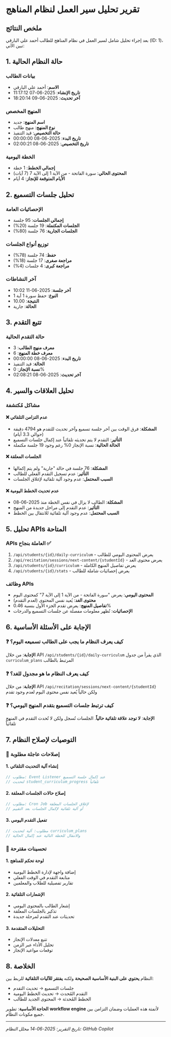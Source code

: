 # تقرير تحليل سير العمل لنظام المناهج

## ملخص النتائج

بعد إجراء تحليل شامل لسير العمل في نظام المناهج للطالب أحمد علي البارقي (ID: 1)، تبين الآتي:

## 1. حالة النظام الحالية

### بيانات الطالب
- **الاسم**: أحمد علي البارقي
- **تاريخ الإنشاء**: 2025-06-07 11:17:12
- **آخر تحديث**: 2025-06-09 18:20:14

### المنهج المخصص
- **اسم المنهج**: جديد
- **نوع المنهج**: منهج طالب
- **حالة التخصيص**: قيد التنفيذ
- **تاريخ البدء**: 2025-06-08 00:00:00
- **تاريخ التخصيص**: 2025-06-08 02:00:21

### الخطة اليومية
- **إجمالي الخطط**: 1 خطة
- **المحتوى الحالي**: سورة الفاتحة - من الآية 1 إلى الآية 7 (7 آيات)
- **الأيام المتوقعة للإنجاز**: 4 أيام

## 2. تحليل جلسات التسميع

### الإحصائيات العامة
- **إجمالي الجلسات**: 95 جلسة
- **الجلسات المكتملة**: 19 جلسة (20%)
- **الجلسات الجارية**: 76 جلسة (80%)

### توزيع أنواع الجلسات
- **حفظ**: 74 جلسة (78%)
- **مراجعة صغرى**: 17 جلسة (18%)
- **مراجعة كبرى**: 4 جلسات (4%)

### آخر النشاطات
- **آخر جلسة**: 2025-06-11 10:02
- **النوع**: حفظ سورة 1 آية 1
- **النتيجة**: 10.00
- **الحالة**: جارية

## 3. تتبع التقدم

### حالة التقدم الحالية
- **معرف منهج الطالب**: 3
- **معرف خطة المنهج**: 6
- **تاريخ البدء**: 2025-06-08 00:00:00
- **الحالة**: قيد التنفيذ
- **نسبة الإنجاز**: 0%
- **آخر تحديث**: 2025-06-08 02:08:21

## 4. تحليل العلاقات والسير

### مشاكل مُكتشفة

#### ❌ عدم التزامن التلقائي
- **المشكلة**: فرق الوقت بين آخر جلسة تسميع وآخر تحديث للتقدم هو 4794 دقيقة (حوالي 3.3 أيام)
- **التأثير**: التقدم لا يتم تحديثه تلقائياً عند إكمال جلسات التسميع
- **الحالة الحالية**: نسبة الإنجاز 0% رغم وجود 19 جلسة مكتملة

#### ❌ الجلسات المعلقة
- **المشكلة**: 76 جلسة في حالة "جارية" ولم يتم إكمالها
- **التأثير**: عدم تسجيل التقدم الفعلي للطالب
- **السبب المحتمل**: عدم وجود آلية تلقائية لإغلاق الجلسات

#### ❌ عدم تحديث الخطط اليومية
- **المشكلة**: الطالب لا يزال في نفس الخطة منذ 2025-06-08
- **التأثير**: عدم التقدم إلى مراحل جديدة من المنهج
- **السبب المحتمل**: عدم وجود آلية تلقائية للانتقال بين الخطط

## 5. تحليل APIs المتاحة

### APIs العاملة بنجاح ✅
1. `/api/students/{id}/daily-curriculum` - يعرض المحتوى اليومي للطالب
2. `/api/recitation/sessions/next-content/{studentId}` - يعرض محتوى الغد
3. `/api/students/{id}/curriculum` - يعرض تفاصيل المنهج الكاملة
4. `/api/students/{id}/stats` - يعرض إحصائيات شاملة للطالب

### وظائف APIs
- **المحتوى اليومي**: يعرض "سورة الفاتحة - من الآية 1 إلى الآية 7" كمحتوى اليوم
- **محتوى الغد**: يُعيد نفس المحتوى (لعدم التقدم)
- **تفاصيل المنهج**: يعرض تقدم الجزء الأول بنسبة 0.46%
- **الإحصائيات**: تُظهر معلومات مفصلة عن جلسات التسميع والدرجات

## 6. الإجابة على الأسئلة الأساسية

### ❓ كيف يعرف النظام ما يجب على الطالب تسميعه اليوم؟
**الإجابة**: من خلال API `/api/students/{id}/daily-curriculum` الذي يقرأ من جدول `curriculum_plans` المرتبط بالطالب

### ❓ كيف يعرف النظام ما هو مجدول للغد؟
**الإجابة**: من خلال API `/api/recitation/sessions/next-content/{studentId}` ولكن حالياً يُعيد نفس محتوى اليوم لعدم وجود تقدم

### ❓ كيف ترتبط جلسات التسميع بتقدم المنهج اليومي؟
**الإجابة**: **لا توجد علاقة تلقائية حالياً**. الجلسات تُسجل ولكن لا تُحدث التقدم في المنهج تلقائياً

## 7. التوصيات لإصلاح النظام

### 🔧 إصلاحات عاجلة مطلوبة

#### 1. إنشاء آلية التحديث التلقائي
```php
// مطلوب: Event Listener عند إكمال جلسة التسميع
// لتحديث student_curriculum_progress تلقائياً
```

#### 2. إصلاح حالات الجلسات المعلقة
```php
// مطلوب: Cron Job لإغلاق الجلسات المعلقة
// أو آلية تلقائية لإكمال الجلسات بعد التقييم
```

#### 3. تفعيل التقدم اليومي
```php
// مطلوب: آلية لتحديث curriculum_plans
// والانتقال للخطة التالية عند إكمال الحالية
```

### 🚀 تحسينات مقترحة

#### 1. لوحة تحكم للمناهج
- إضافة واجهة لإدارة الخطط اليومية
- متابعة التقدم في الوقت الفعلي
- تقارير تفصيلية للطلاب والمعلمين

#### 2. الإشعارات التلقائية
- إشعار الطالب بالمحتوى اليومي
- تذكير بالجلسات المعلقة
- تحديثات عند التقدم لمرحلة جديدة

#### 3. التحليلات المتقدمة
- تتبع معدلات الإنجاز
- تحليل الأداء عبر الزمن
- توقعات مواعيد الإنجاز

## 8. الخلاصة

النظام **يحتوي على البنية الأساسية الصحيحة** ولكنه **يفتقر للآليات التلقائية** للربط بين:
- جلسات التسميع → تحديث التقدم
- التقدم المُحدث → تحديث الخطط اليومية  
- الخطط المُحدثة → المحتوى الجديد للطالب

**الحاجة الأساسية**: تطوير **workflow engine** لأتمتة هذه العمليات وضمان التزامن بين جميع مكونات النظام.

---
*تاريخ التقرير: 2025-06-14*
*محلل النظام: GitHub Copilot*
